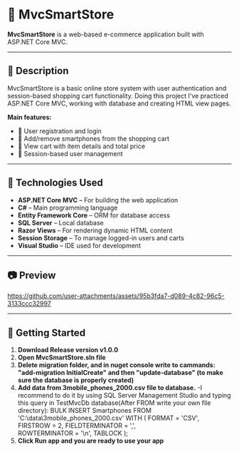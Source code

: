 # 📱 MvcSmartStore

**MvcSmartStore** is a web-based e-commerce application built with ASP.NET Core MVC.

---

## 📌 Description

MvcSmartStore is a basic online store system with user authentication and session-based shopping cart functionality. Doing this project I've practiced ASP.NET Core MVC, working with database and creating HTML view pages.

**Main features:**

- 🧍 User registration and login
- 🛒 Add/remove smartphones from the shopping cart
- 📄 View cart with item details and total price
- 👥 Session-based user management

---

## 🧰 Technologies Used

- **ASP.NET Core MVC** – For building the web application
- **C#** – Main programming language
- **Entity Framework Core** – ORM for database access
- **SQL Server** – Local database
- **Razor Views** – For rendering dynamic HTML content
- **Session Storage** – To manage logged-in users and carts
- **Visual Studio** – IDE used for development

---

## 📷 Preview

https://github.com/user-attachments/assets/95b3fda7-d089-4c82-96c5-3133ccc32997

---

## 🚀 Getting Started

1. **Download Release version v1.0.0**
2. **Open MvcSmartStore.sln file**
3. **Delete migration folder, and in nuget console write to cammands: "add-migration InitialCreate" and then "update-database" (to make sure the database is properly created)**
4.  **Add data from 3mobile_phones_2000.csv file to database.**
    -I recommend to do it by using SQL Server Management Studio and typing this query in TestMvcDb database(After FROM write your own file directory):
    BULK INSERT Smartphones
    FROM 'C:\data\3mobile_phones_2000.csv' 
    WITH (
        FORMAT = 'CSV',
        FIRSTROW = 2, 
        FIELDTERMINATOR = ',',  
        ROWTERMINATOR = '\n',
        TABLOCK
    );
5. **Click Run app and you are ready to use your app**
